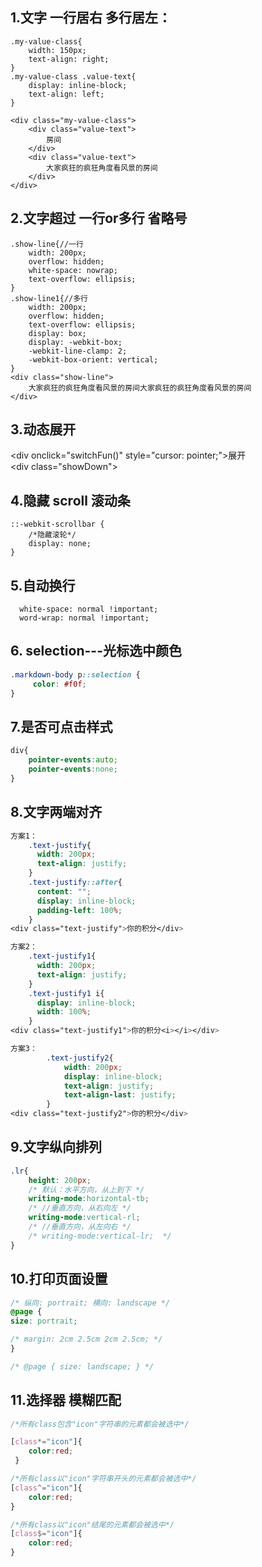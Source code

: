 ## 1.文字 一行居右 多行居左：

```
.my-value-class{            
	width: 150px;
 	text-align: right;
}
.my-value-class .value-text{
	display: inline-block;
	text-align: left;
}

<div class="my-value-class">
    <div class="value-text">
    	房间
    </div>
    <div class="value-text">
    	大家疯狂的疯狂角度看风景的房间
    </div>
</div>

```



## 2.文字超过 一行or多行 省略号

```
.show-line{//一行
    width: 200px;
    overflow: hidden;
    white-space: nowrap;
    text-overflow: ellipsis;
}
.show-line1{//多行
	width: 200px;
    overflow: hidden;
    text-overflow: ellipsis;
    display: box;
    display: -webkit-box;
    -webkit-line-clamp: 2;
    -webkit-box-orient: vertical;
}
<div class="show-line">
	大家疯狂的疯狂角度看风景的房间大家疯狂的疯狂角度看风景的房间
</div>
```



## 3.动态展开

<style>
    /*  */
    .showDown{
        width: 200px;
        border: 1px solid sandybrown;
        height: 0px;
        transition: all .2s;
    }
</style>
<div onclick="switchFun()" style="cursor: pointer;">展开</div>
<div class="showDown"></div>
<script>
    let open = false;
    function switchFun(){
        open = !open;
        if(open){
            $(".showDown").css("height", "300px")
        }else{
            $(".showDown").css("height", "0px")
        }
    }
</script>


## 4.隐藏 scroll 滚动条

```
::-webkit-scrollbar {
    /*隐藏滚轮*/
    display: none;
}
```



## 5.自动换行

```
  white-space: normal !important;
  word-wrap: normal !important;
```

## 6. selection---光标选中颜色

```css
.markdown-body p::selection {
	 color: #f0f;
}
```

## 7.是否可点击样式

```css
div{
	pointer-events:auto;
	pointer-events:none;
}
```



## 8.文字两端对齐

```css
方案1：
	.text-justify{
      width: 200px;
      text-align: justify;
    }
    .text-justify::after{
      content: "";
      display: inline-block;
      padding-left: 100%;
    }
<div class="text-justify">你的积分</div>

方案2：
    .text-justify1{
      width: 200px;
      text-align: justify;
    }
    .text-justify1 i{
      display: inline-block;
      width: 100%;
    }
<div class="text-justify1">你的积分<i></i></div>

方案3：
        .text-justify2{
            width: 200px;
            display: inline-block;
            text-align: justify;
            text-align-last: justify;
        }
<div class="text-justify2">你的积分</div>
```



## 9.文字纵向排列

```css
.lr{
    height: 200px;
    /* 默认：水平方向，从上到下 */
    writing-mode:horizontal-tb; 
    /* //垂直方向，从右向左 */
    writing-mode:vertical-rl;  
    /* //垂直方向，从左向右 */
    /* writing-mode:vertical-lr;  */
}
```

## 10.打印页面设置

```css
/* 纵向: portrait; 横向: landscape */
@page { 
size: portrait; 

/* margin: 2cm 2.5cm 2cm 2.5cm; */
}

/* @page { size: landscape; } */
```



## 11.选择器 模糊匹配

```css
/*所有class包含"icon"字符串的元素都会被选中*/

[class*="icon"]{
 	color:red;
 }

/*所有class以"icon"字符串开头的元素都会被选中*/
[class^="icon"]{
  	color:red;
}

/*所有class以"icon"结尾的元素都会被选中*/
[class$="icon"]{
  	color:red;
}
```

